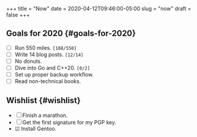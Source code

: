+++
title = "Now"
date = 2020-04-12T09:46:00-05:00
slug = "now"
draft = false
+++

## Goals for 2020 {#goals-for-2020}

-   ☐ Run 550 miles. <code>[188/550]</code>
-   ☐ Write 14 blog posts. <code>[12/14]</code>
-   ☐ No donuts.
-   ☐ Dive into Go and C++20. <code>[0/2]</code>
-   ☐ Set up proper backup workflow.
-   ☐ Read non-technical books.


## Wishlist {#wishlist}

-   ☐ Finish a marathon.
-   ☐ Get the first signature for my PGP key.
-   ☑ Install Gentoo.
